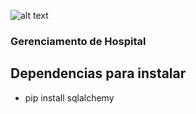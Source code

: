 ![alt text](https://www.impacta.edu.br/themes/wc_agenciar3/images/logo-new.png)

### Gerenciamento de Hospital

<div class="pipInstall">
    <h2>Dependencias para instalar</h2>
    <ul>
        <li>pip install sqlalchemy</li>
    </ul>   
</div>
